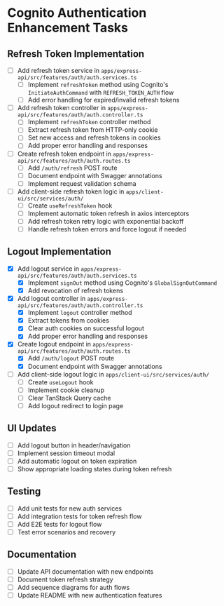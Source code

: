 
# Cognito Authentication Enhancement Tasks

## Refresh Token Implementation

- [ ] Add refresh token service in `apps/express-api/src/features/auth/auth.services.ts`
  - [ ] Implement `refreshToken` method using Cognito's `InitiateAuthCommand` with `REFRESH_TOKEN_AUTH` flow
  - [ ] Add error handling for expired/invalid refresh tokens

- [ ] Add refresh token controller in `apps/express-api/src/features/auth/auth.controller.ts`
  - [ ] Implement `refreshToken` controller method
  - [ ] Extract refresh token from HTTP-only cookie
  - [ ] Set new access and refresh tokens in cookies
  - [ ] Add proper error handling and responses

- [ ] Create refresh token endpoint in `apps/express-api/src/features/auth/auth.routes.ts`
  - [ ] Add `/auth/refresh` POST route
  - [ ] Document endpoint with Swagger annotations
  - [ ] Implement request validation schema

- [ ] Add client-side refresh token logic in `apps/client-ui/src/services/auth/`
  - [ ] Create `useRefreshToken` hook
  - [ ] Implement automatic token refresh in axios interceptors
  - [ ] Add refresh token retry logic with exponential backoff
  - [ ] Handle refresh token errors and force logout if needed

## Logout Implementation

- [X] Add logout service in `apps/express-api/src/features/auth/auth.services.ts`
  - [X] Implement `signOut` method using Cognito's `GlobalSignOutCommand`
  - [X] Add revocation of refresh tokens

- [X] Add logout controller in `apps/express-api/src/features/auth/auth.controller.ts`
  - [X] Implement `logout` controller method
  - [X] Extract tokens from cookies
  - [X] Clear auth cookies on successful logout
  - [X] Add proper error handling and responses

- [X] Create logout endpoint in `apps/express-api/src/features/auth/auth.routes.ts`
  - [X] Add `/auth/logout` POST route
  - [X] Document endpoint with Swagger annotations

- [ ] Add client-side logout logic in `apps/client-ui/src/services/auth/`
  - [ ] Create `useLogout` hook
  - [ ] Implement cookie cleanup
  - [ ] Clear TanStack Query cache
  - [ ] Add logout redirect to login page

## UI Updates

- [ ] Add logout button in header/navigation
- [ ] Implement session timeout modal
- [ ] Add automatic logout on token expiration
- [ ] Show appropriate loading states during token refresh

## Testing

- [ ] Add unit tests for new auth services
- [ ] Add integration tests for token refresh flow
- [ ] Add E2E tests for logout flow
- [ ] Test error scenarios and recovery

## Documentation

- [ ] Update API documentation with new endpoints
- [ ] Document token refresh strategy
- [ ] Add sequence diagrams for auth flows
- [ ] Update README with new authentication features
